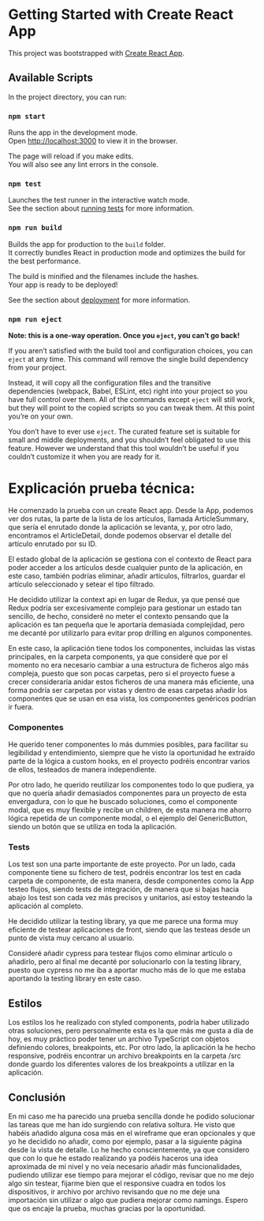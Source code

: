# Getting Started with Create React App

This project was bootstrapped with [Create React App](https://github.com/facebook/create-react-app).

## Available Scripts

In the project directory, you can run:

### `npm start`

Runs the app in the development mode.\
Open [http://localhost:3000](http://localhost:3000) to view it in the browser.

The page will reload if you make edits.\
You will also see any lint errors in the console.

### `npm test`

Launches the test runner in the interactive watch mode.\
See the section about [running tests](https://facebook.github.io/create-react-app/docs/running-tests) for more information.

### `npm run build`

Builds the app for production to the `build` folder.\
It correctly bundles React in production mode and optimizes the build for the best performance.

The build is minified and the filenames include the hashes.\
Your app is ready to be deployed!

See the section about [deployment](https://facebook.github.io/create-react-app/docs/deployment) for more information.

### `npm run eject`

**Note: this is a one-way operation. Once you `eject`, you can’t go back!**

If you aren’t satisfied with the build tool and configuration choices, you can `eject` at any time. This command will remove the single build dependency from your project.

Instead, it will copy all the configuration files and the transitive dependencies (webpack, Babel, ESLint, etc) right into your project so you have full control over them. All of the commands except `eject` will still work, but they will point to the copied scripts so you can tweak them. At this point you’re on your own.

You don’t have to ever use `eject`. The curated feature set is suitable for small and middle deployments, and you shouldn’t feel obligated to use this feature. However we understand that this tool wouldn’t be useful if you couldn’t customize it when you are ready for it.

# Explicación prueba técnica:

He comenzado la prueba con un create React app. Desde la App, podemos ver dos rutas, la parte de la lista de los artículos, llamada ArticleSummary, que sería el enrutado donde la aplicación se levanta, y, por otro lado, encontramos el ArticleDetail, donde podemos observar el detalle del artículo enrutado por su ID.

El estado global de la aplicación se gestiona con el contexto de React para poder acceder a los artículos desde cualquier punto de la aplicación, en este caso, también podrías eliminar, añadir artículos, filtrarlos, guardar el artículo seleccionado y setear el tipo filtrado.

He decidido utilizar la context api en lugar de Redux, ya que pensé que Redux podría ser excesivamente complejo para gestionar un estado tan sencillo, de hecho, consideré no meter el contexto pensando que la aplicación es tan pequeña que le aportaría demasiada complejidad, pero me decanté por utilizarlo para evitar prop drilling en algunos componentes.

En este caso, la aplicación tiene todos los componentes, incluidas las vistas principales, en la carpeta components, ya que consideré que por el momento no era necesario cambiar a una estructura de ficheros algo más compleja, puesto que son pocas carpetas, pero si el proyecto fuese a crecer consideraría anidar estos ficheros de una manera más eficiente, una forma podría ser carpetas por vistas y dentro de esas carpetas añadir los componentes que se usan en esa vista, los componentes genéricos podrían ir fuera.

### Componentes

He querido tener componentes lo más dummies posibles, para facilitar su legibilidad y entendimiento, siempre que he visto la oportunidad he extraído parte de la lógica a custom hooks, en el proyecto podréis encontrar varios de ellos, testeados de manera independiente.

Por otro lado, he querido reutilizar los componentes todo lo que pudiera, ya que no quería añadir demasiados componentes para un proyecto de esta envergadura, con lo que he buscado soluciones, como el componente modal, que es muy flexible y recibe un children, de esta manera me ahorro lógica repetida de un componente modal, o el ejemplo del GenericButton, siendo un botón que se utiliza en toda la aplicación.

### Tests

Los test son una parte importante de este proyecto. Por un lado, cada componente tiene su fichero de test, podréis encontrar los test en cada carpeta de componente, de esta manera, desde componentes como la App testeo flujos, siendo tests de integración, de manera que si bajas hacia abajo los test son cada vez más precisos y unitarios, así estoy testeando la aplicación al completo.

He decidido utilizar la testing library, ya que me parece una forma muy eficiente de testear aplicaciones de front, siendo que las testeas desde un punto de vista muy cercano al usuario.

Consideré añadir cypress para testear flujos como eliminar artículo o añadirlo, pero al final me decanté por solucionarlo con la testing library, puesto que cypress no me iba a aportar mucho más de lo que me estaba aportando la testing library en este caso.

## Estilos

Los estilos los he realizado con styled components, podría haber utilizado otras soluciones, pero personalmente esta es la que más me gusta a día de hoy, es muy práctico poder tener un archivo TypeScript con objetos definiendo colores, breakpoints, etc.
Por otro lado, la aplicación la he hecho responsive, podréis encontrar un archivo breakpoints en la carpeta /src donde guardo los diferentes valores de los breakpoints a utilizar en la aplicación.

## Conclusión

En mi caso me ha parecido una prueba sencilla donde he podido solucionar las tareas que me han ido surgiendo con relativa soltura. He visto que habéis añadido alguna cosa más en el wireframe que eran opcionales y que yo he decidido no añadir, como por ejemplo, pasar a la siguiente página desde la vista de detalle. Lo he hecho conscientemente, ya que considero que con lo que he estado realizando ya podéis haceros una idea aproximada de mi nivel y no veía necesario añadir más funcionalidades, pudiendo utilizar ese tiempo para mejorar el código, revisar que no me dejo algo sin testear, fijarme bien que el responsive cuadra en todos los dispositivos, ir archivo por archivo revisando que no me deje una importación sin utilizar o algo que pudiera mejorar como namings. Espero que os encaje la prueba, muchas gracias por la oportunidad.
